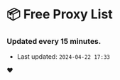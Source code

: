 # :package: Free Proxy List
### Updated every 15 minutes.

- Last updated: `2024-04-22 17:33`

:heart:
